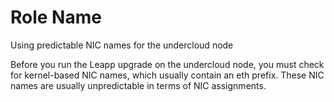 Role Name
=========

Using predictable NIC names for the undercloud node

Before you run the Leapp upgrade on the undercloud node, you must check for kernel-based NIC names, which usually contain an eth prefix. These NIC names are usually unpredictable in terms of NIC assignments.
